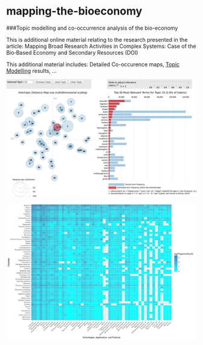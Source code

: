 # mapping-the-bioeconomy
###Topic modelling and co-occurrence analysis of the bio-economy

This is additional online material relating to the research presented in the article:
Mapping Broad Research Activities in Complex Systems: Case of the Bio‐Based Economy and Secondary Resources (DOI)

This additional material includes:
Detailed Co-occurence maps,
[Topic Modelling](http://isdata-org.github.io/mapping-the-bioeconomy/TopicModelling/index.html) results,
...

[![Topic Modelling](https://github.com/isdata-org/mapping-the-bioeconomy/raw/master/TopicModelling/Screenshot.png)](http://isdata-org.github.io/mapping-the-bioeconomy/TopicModelling/index.html)

[![Co-occurrence Matrices](https://github.com/isdata-org/mapping-the-bioeconomy/raw/master/CoOccurrenceMatrices/images/Top50Species.png)](http://isdata-org.github.io/mapping-the-bioeconomy/CoOccurrenceMatrices/README.md)



